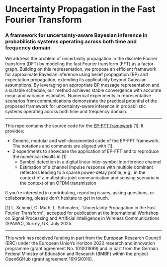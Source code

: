 # Uncertainty Propagation in the Fast Fourier Transform
### A framework for uncertainty-aware Bayesian inference in probabilistic systems operating across both time and frequency domain

We address the problem of uncertainty propagation in the discrete Fourier transform (DFT) by modeling the fast Fourier transform (FFT) as a factor graph. Building on this representation, we propose an efficient framework for approximate Bayesian inference using belief propagation (BP) and expectation propagation, extending its applicability beyond Gaussian assumptions. By leveraging an appropriate BP message representation and a suitable schedule, our method achieves stable convergence with accurate mean and variance estimates. Numerical experiments in representative scenarios from communications demonstrate the practical potential of the proposed framework for uncertainty-aware inference in probabilistic systems operating across both time and frequency domain.

---

This repo contains the source code for the [EP-FFT framework](https://arxiv.org/pdf/2504.10136) [1]. It provides:
* Generic, modular and well-documented code of the EP-FFT framework. The notations and comments are aligned with [1].
* 2 experiments to showcase the application of EP-FFT and to reproduce the numerical results in [1]
  * Symbol detection in a digital linear inter-symbol interference channel
  * Estimation of a channel impulse response with multiple dominant reflectors leading to a sparse power-delay profile, e.g., in the context of a multistatic joint communication and sensing scenario in the context of an OFDM transmission
 
If you're interested in contributing, reporting issues, asking questions, or collaborating, please don’t hesitate to get in touch.

[1] L. Schmid, C. Muth, L. Schmalen, ``Uncertainty Propagation in the Fast Fourier Transform'', accepted for publication at the International Workshop on Signal Processing and Artificial Intelligence in Wireless Communications (SPAWC), Surrey, UK, July 2025.

---

This work has received funding in part from the European Research Council (ERC) under the European Union’s Horizon 2020 research and innovation programme (grant agreement No. 101001899) and in part from the German Federal Ministry of Education and Research (BMBF) within the project Open6GHub (grant agreement 16KISK010).
